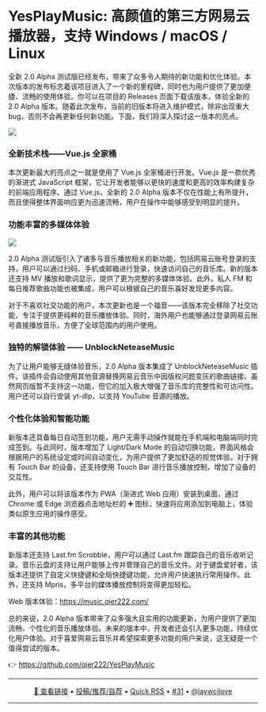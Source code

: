 YesPlayMusic: 高颜值的第三方网易云播放器，支持 Windows / macOS / Linux
===

全新 2.0 Alpha 测试版已经发布，带来了众多令人期待的新功能和优化体验。本次版本的发布标志着该项目进入了一个新的里程碑，同时也为用户提供了更加便捷、流畅的使用体验。你可以在项目的 Releases 页面下载该版本，体验全新的 2.0 Alpha 版本。随着此次发布，当前的旧版本将进入维护模式，除非出现重大 bug，否则不会再更新任何新功能。下面，我们将深入探讨这一版本的亮点。

![](https://github.com/user-attachments/assets/a0ad5ed5-f43d-4f0b-89c4-6e104d5eb07a)

### 全新技术栈——Vue.js 全家桶

本次更新最大的亮点之一就是使用了 Vue.js 全家桶进行开发。Vue.js 是一款优秀的渐进式 JavaScript 框架，它让开发者能够以更快的速度和更高的效率构建复杂的前端应用程序。通过 Vue.js，全新的 2.0 Alpha 版本不仅在性能上有所提升，而且使得整体界面响应更为迅速流畅，用户在操作中能够感受到明显的提升。

### 功能丰富的多媒体体验

![](https://github.com/user-attachments/assets/65a70134-39a3-4b46-ab35-28c4ea543676)

2.0 Alpha 测试版引入了诸多与音乐播放相关的新功能，包括网易云账号登录的支持，用户可以通过扫码、手机或邮箱进行登录，快速访问自己的音乐库。新的版本还支持 MV 播放和歌词显示，提供了更为完整的多媒体体验。此外，私人 FM 和每日推荐歌曲功能也被集成，用户可以根据自己的音乐喜好发现更多内容。

对于不喜欢社交功能的用户，本次更新也是一个福音——该版本完全移除了社交功能，专注于提供更纯粹的音乐播放体验。同时，海外用户也能够通过登录网易云账号直接播放音乐，方便了全球范围内的用户使用。

### 独特的解锁体验 —— UnblockNeteaseMusic

为了让用户能够无缝体验音乐，2.0 Alpha 版本集成了 UnblockNeteaseMusic 插件。该插件会自动使用其他音源替换网易云音乐中因版权问题变灰的歌曲链接。虽然网页版暂不支持这一功能，但它的加入极大增强了音乐库的完整性和可访问性。用户还可以自行安装 yt-dlp，以支持 YouTube 音源的播放。

### 个性化体验和智能功能

新版本还具备每日自动签到功能，用户无需手动操作就能在手机端和电脑端同时完成签到。与此同时，版本增加了 Light/Dark Mode 的自动切换功能，界面风格会根据用户的系统设定或时间自动变化，为用户提供了更加舒适的视觉体验。对于拥有 Touch Bar 的设备，还支持使用 Touch Bar 进行音乐播放控制，增加了设备的交互性。

此外，用户可以将该版本作为 PWA（渐进式 Web 应用）安装到桌面，通过 Chrome 或 Edge 浏览器点击地址栏的 ➕ 图标，快速将应用添加到电脑上，体验类似原生应用的操作感受。

### 丰富的其他功能

新版本还支持 Last.fm Scrobble，用户可以通过 Last.fm 跟踪自己的音乐收听记录。音乐云盘的支持让用户能够上传并管理自己的音乐文件。对于键盘爱好者，该版本还提供了自定义快捷键和全局快捷键功能，允许用户快速执行常用操作。此外，还支持 Mpris，多平台的媒体播放控制将变得更加轻松。

Web 版本体验：https://music.qier222.com/

总的来说，2.0 Alpha 版本带来了众多强大且实用的功能更新，为用户提供了更加流畅、个性化的音乐播放体验。未来的版本中，开发者还会引入更多功能，持续优化用户体验。对于喜爱网易云音乐并希望探索更多功能的用户来说，这无疑是一个值得尝试的版本。

👉 https://github.com/qier222/YesPlayMusic

---

<p align="center">
<a href="https://github.com/qier222/YesPlayMusic" target="_blank">🔗 查看链接</a> • 
<a href="https://github.com/jaywcjlove/quick-rss/issues/new/choose" target="_blank">投稿/推荐/自荐</a> • 
<a href="https://wangchujiang.com/quick-rss/feeds/index.html" target="_blank">Quick RSS</a> • 
<a href="https://github.com/jaywcjlove/quick-rss/issues/31" target="_blank">#31</a> • 
<a href="https://github.com/jaywcjlove" target="_blank">@jaywcjlove</a>
</p>

---
    